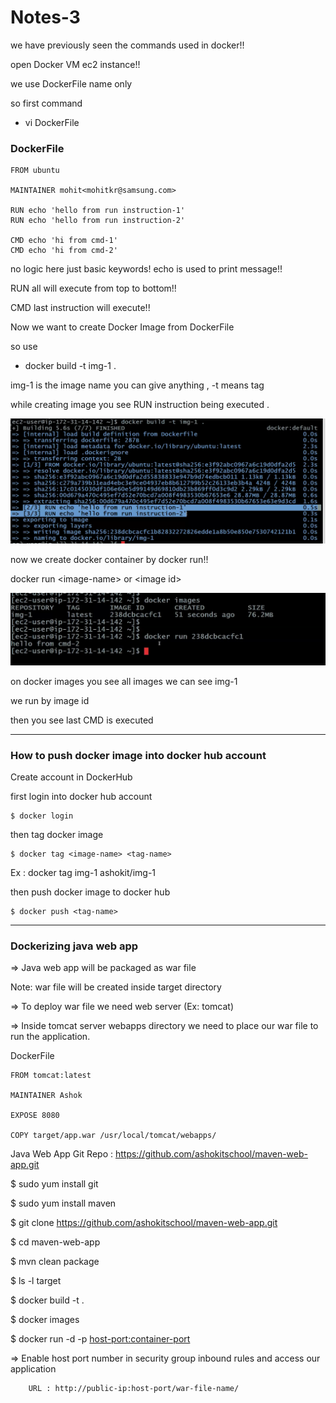# Notes-3
we have previously seen the commands used in docker!!

open Docker VM ec2 instance!!
 
we use DockerFile name only 

so first command
- vi DockerFile

### DockerFile

```text
FROM ubuntu

MAINTAINER mohit<mohitkr@samsung.com>

RUN echo 'hello from run instruction-1'
RUN echo 'hello from run instruction-2'

CMD echo 'hi from cmd-1'
CMD echo 'hi from cmd-2'

```

no logic here just basic keywords! echo is used to print message!!

RUN all will execute from top to bottom!!

CMD last instruction will execute!!

Now we want to create Docker Image from DockerFile

so use

- docker build -t img-1 .

img-1 is the image name you can give anything , -t means tag 

while creating image you see RUN instruction being executed .

![alt text](image.png)

now we create docker container by docker run!!

docker run \<image-name\> or \<image id\>

![alt text](image-1.png)

on docker images you see all images we can see img-1 

we run by image id 

then you see last CMD is executed

---

### How to push docker image into docker hub account

Create account in DockerHub

first login into docker hub account

    $ docker login

then tag docker image

    $ docker tag <image-name> <tag-name>

Ex : docker tag img-1 ashokit/img-1

then push docker image to docker hub

    $ docker push <tag-name>

---

### Dockerizing java web app


=> Java web app will be packaged as war file

Note: war file will be created inside target directory

=> To deploy war file we need web server (Ex: tomcat)

=> Inside tomcat server webapps directory we need to place our war file to run the application.

DockerFile
```text
FROM tomcat:latest

MAINTAINER Ashok

EXPOSE 8080

COPY target/app.war /usr/local/tomcat/webapps/
```


Java Web App Git Repo : https://github.com/ashokitschool/maven-web-app.git

$ sudo yum install git 

$ sudo yum install maven 

$ git clone https://github.com/ashokitschool/maven-web-app.git

$ cd maven-web-app

$ mvn clean package

$ ls -l target

$ docker build -t <img-name> .

$ docker images

$ docker run -d -p <host-port:container-port> <img-name>

=> Enable host port number in security group inbound rules and access our application

		URL : http://public-ip:host-port/war-file-name/




















